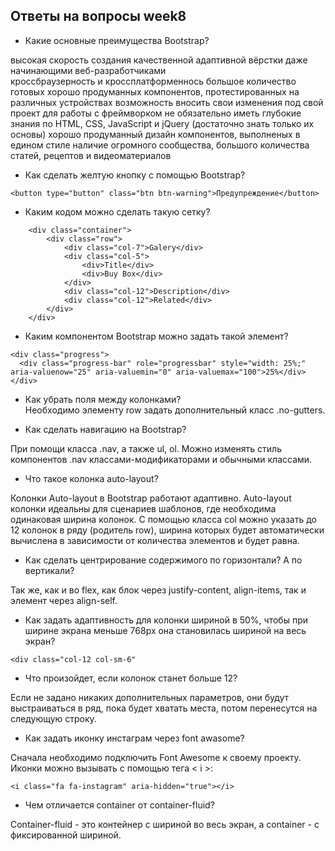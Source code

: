 ## Ответы на вопросы week8  
* Какие основные преимущества Bootstrap?  

высокая скорость создания качественной адаптивной вёрстки даже начинающими веб-разработчиками  
кроссбраузерность и кроссплатформеннось
большое количество готовых хорошо продуманных компонентов, протестированных на различных устройствах
возможность вносить свои изменения под свой проект
для работы с фреймворком не обязательно иметь глубокие знания по HTML, CSS, JavaScript и jQuery (достаточно знать только их основы)
хорошо продуманный дизайн компонентов, выполненых в едином стиле
наличие огромного сообщества, большого количества статей, рецептов и видеоматериалов  

* Как сделать желтую кнопку с помощью Bootstrap?  

```
<button type="button" class="btn btn-warning">Предупреждение</button>
```
* Каким кодом можно сделать такую сетку?  
```
    <div class="container">
        <div class="row">
            <div class="col-7">Galery</div>
            <div class="col-5">
                <div>Title</div>
                <div>Buy Box</div>
            </div>
            <div class="col-12">Description</div>
            <div class="col-12">Related</div>
        </div>
    </div>
```

* Каким компонентом Bootstrap можно задать такой элемент?
```
<div class="progress">
  <div class="progress-bar" role="progressbar" style="width: 25%;" aria-valuenow="25" aria-valuemin="0" aria-valuemax="100">25%</div>
</div>
```
* Как убрать поля между колонками?  
Необходимо элементу row задать дополнительный класс .no-gutters.  

* Как сделать навигацию на Bootstrap?  

При помощи класса .nav, а также ul, ol.  Можно изменять стиль компонентов .nav классами-модификаторами и обычными классами.  
* Что такое колонка auto-layout?  

Колонки Auto-layout в Bootstrap работают адаптивно. Auto-layout колонки идеальны для сценариев шаблонов, где необходима одинаковая ширина колонок. 
С помощью класса col можно указать до 12 колонок в ряду (родитель row), ширина которых будет автоматически вычислена в зависимости от количества элементов и будет равна.  
* Как сделать центрирование содержимого по горизонтали? А по вертикали?  

Так же, как и во flex, как блок через justify-content, align-items, так и элемент через align-self.  
* Как задать адаптивность для колонки шириной в 50%, чтобы при ширине экрана меньше 768px она становилась шириной на весь экран?  

```
<div class="col-12 col-sm-6"
```  
* Что произойдет, если колонок станет больше 12?  

Если не задано никаких дополнительных параметров, они будут выстраиваться в ряд, пока будет хватать места, потом перенесутся на следующую строку.  
* Как задать иконку инстаграм через font awasome?  

Сначала необходимо подключить Font Awesome к своему проекту. Иконки можно вызывать с помощью тега < i >:  
```
<i class="fa fa-instagram" aria-hidden="true"></i>
```  
* Чем отличается container от container-fluid?  

Container-fluid - это контейнер с шириной во весь экран, а container - с фиксированной шириной.
